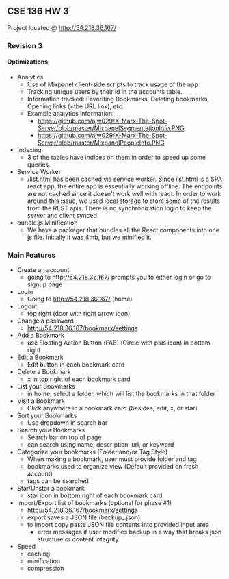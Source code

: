 ## CSE 136 HW 3

Project located @ http://54.218.36.167/

### Revision 3

#### Optimizations
- Analytics
  - Use of Mixpanel client-side scripts to track usage of the app
  - Tracking unique users by their id in the accounts table. 
  - Information tracked: Favoriting Bookmarks, Deleting bookmarks, Opening links (+the URL link), etc.
  - Example analytics information: 
      - https://github.com/ajw029/X-Marx-The-Spot-Server/blob/master/MixpanelSegmentationInfo.PNG
      - https://github.com/ajw029/X-Marx-The-Spot-Server/blob/master/MixpanelPeopleInfo.PNG
- Indexing
  - 3 of the tables have indices on them in order to speed up some queries.
- Service Worker
  - /list.html has been cached via service worker. Since list.html is a SPA
    react app, the entire app is essentially working offline. The endpoints are
    not cached since it doesn't work well with react. In order to work around
    this issue, we used local storage to store some of the results from the REST
    apis. There is no synchronization logic to keep the server and client synced.
- bundle.js Minification
  - We have a packager that bundles all the React components into one js file.
    Initially it was 4mb, but we minified it. 

### Main Features

- Create an account
  - going to http://54.218.36.167/ prompts you to either login or go to signup page
- Login
  - Going to http://54.218.36.167/ (home)
- Logout
  - top right (door with right arrow icon)
- Change a password
  - http://54.218.36.167/bookmarx/settings
- Add a Bookmark
  - use Floating Action Button (FAB) (Circle with plus icon) in bottom right
- Edit a Bookmark
  - Edit button in each bookmark card
- Delete a Bookmark
  - x in top right of each bookmark card
- List your Bookmarks
  - in home, select a folder, which will list the bookmarks in that folder
- Visit a Bookmark
  - Click anywhere in a bookmark card (besides, edit, x, or star)
- Sort your Bookmarks
  - Use dropdown in search bar
- Search your Bookmarks
  - Search bar on top of page
  - can search using name, description, url, or keyword
- Categorize your bookmarks (Folder and/or Tag Style)
  - When making a bookmark, user must provide folder and tag
  - bookmarks used to organize view (Default provided on fresh account)
  - tags can be searched
- Star/Unstar a bookmark
  - star icon in bottom right of each bookmark card
- Import/Export list of bookmarks (optional for phase #1)
  - http://54.218.36.167/bookmarx/settings
  - export saves a JSON file (backup_<datestamp>.json)
  - to import copy paste JSON file contents into provided input area
    - error messages if user modifies backup in a way that breaks json structure or content integrity
- Speed
  - caching
  - minification
  - compression
